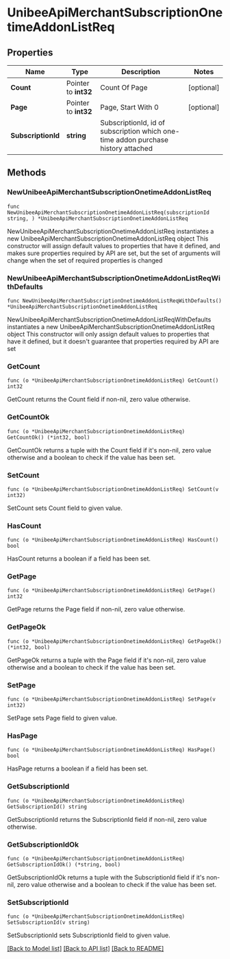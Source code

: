 # UnibeeApiMerchantSubscriptionOnetimeAddonListReq

## Properties

Name | Type | Description | Notes
------------ | ------------- | ------------- | -------------
**Count** | Pointer to **int32** | Count Of Page | [optional] 
**Page** | Pointer to **int32** | Page, Start With 0 | [optional] 
**SubscriptionId** | **string** | SubscriptionId, id of subscription which one-time addon purchase history attached | 

## Methods

### NewUnibeeApiMerchantSubscriptionOnetimeAddonListReq

`func NewUnibeeApiMerchantSubscriptionOnetimeAddonListReq(subscriptionId string, ) *UnibeeApiMerchantSubscriptionOnetimeAddonListReq`

NewUnibeeApiMerchantSubscriptionOnetimeAddonListReq instantiates a new UnibeeApiMerchantSubscriptionOnetimeAddonListReq object
This constructor will assign default values to properties that have it defined,
and makes sure properties required by API are set, but the set of arguments
will change when the set of required properties is changed

### NewUnibeeApiMerchantSubscriptionOnetimeAddonListReqWithDefaults

`func NewUnibeeApiMerchantSubscriptionOnetimeAddonListReqWithDefaults() *UnibeeApiMerchantSubscriptionOnetimeAddonListReq`

NewUnibeeApiMerchantSubscriptionOnetimeAddonListReqWithDefaults instantiates a new UnibeeApiMerchantSubscriptionOnetimeAddonListReq object
This constructor will only assign default values to properties that have it defined,
but it doesn't guarantee that properties required by API are set

### GetCount

`func (o *UnibeeApiMerchantSubscriptionOnetimeAddonListReq) GetCount() int32`

GetCount returns the Count field if non-nil, zero value otherwise.

### GetCountOk

`func (o *UnibeeApiMerchantSubscriptionOnetimeAddonListReq) GetCountOk() (*int32, bool)`

GetCountOk returns a tuple with the Count field if it's non-nil, zero value otherwise
and a boolean to check if the value has been set.

### SetCount

`func (o *UnibeeApiMerchantSubscriptionOnetimeAddonListReq) SetCount(v int32)`

SetCount sets Count field to given value.

### HasCount

`func (o *UnibeeApiMerchantSubscriptionOnetimeAddonListReq) HasCount() bool`

HasCount returns a boolean if a field has been set.

### GetPage

`func (o *UnibeeApiMerchantSubscriptionOnetimeAddonListReq) GetPage() int32`

GetPage returns the Page field if non-nil, zero value otherwise.

### GetPageOk

`func (o *UnibeeApiMerchantSubscriptionOnetimeAddonListReq) GetPageOk() (*int32, bool)`

GetPageOk returns a tuple with the Page field if it's non-nil, zero value otherwise
and a boolean to check if the value has been set.

### SetPage

`func (o *UnibeeApiMerchantSubscriptionOnetimeAddonListReq) SetPage(v int32)`

SetPage sets Page field to given value.

### HasPage

`func (o *UnibeeApiMerchantSubscriptionOnetimeAddonListReq) HasPage() bool`

HasPage returns a boolean if a field has been set.

### GetSubscriptionId

`func (o *UnibeeApiMerchantSubscriptionOnetimeAddonListReq) GetSubscriptionId() string`

GetSubscriptionId returns the SubscriptionId field if non-nil, zero value otherwise.

### GetSubscriptionIdOk

`func (o *UnibeeApiMerchantSubscriptionOnetimeAddonListReq) GetSubscriptionIdOk() (*string, bool)`

GetSubscriptionIdOk returns a tuple with the SubscriptionId field if it's non-nil, zero value otherwise
and a boolean to check if the value has been set.

### SetSubscriptionId

`func (o *UnibeeApiMerchantSubscriptionOnetimeAddonListReq) SetSubscriptionId(v string)`

SetSubscriptionId sets SubscriptionId field to given value.



[[Back to Model list]](../README.md#documentation-for-models) [[Back to API list]](../README.md#documentation-for-api-endpoints) [[Back to README]](../README.md)


